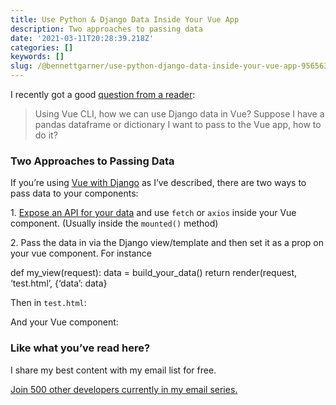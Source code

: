 ```yaml
---
title: Use Python & Django Data Inside Your Vue App
description: Two approaches to passing data
date: '2021-03-11T20:28:39.218Z'
categories: []
keywords: []
slug: /@bennettgarner/use-python-django-data-inside-your-vue-app-9565637b3b95
---
```


I recently got a good [question from a reader](https://medium.com/@diegogaona/hi-bennet-thanks-for-your-great-articles-a66813b5e617):

> Using Vue CLI, how we can use Django data in Vue? Suppose I have a pandas dataframe or dictionary I want to pass to the Vue app, how to do it?

### Two Approaches to Passing Data

If you’re using [Vue with Django](https://medium.com/@diegogaona/hi-bennet-thanks-for-your-great-articles-a66813b5e617) as I’ve described, there are two ways to pass data to your components:

1\. [Expose an API for your data](https://medium.com/swlh/build-your-first-rest-api-with-django-rest-framework-e394e39a482c) and use `fetch` or `axios` inside your Vue component. (Usually inside the `mounted()` method)

2\. Pass the data in via the Django view/template and then set it as a prop on your vue component. For instance

def my\_view(request):
    data = build\_your\_data()
    return render(request, ‘test.html’, {‘data’: data}

Then in `test.html`:

<div id=”app”>
  <my-component data={{ data }}>
</div>

And your Vue component:

<template>
  {{ data }}
</template>


<script>
module.exports = {
  props: \[‘data’\]
}
</script>

### Like what you’ve read here?

I share my best content with my email list for free.

[Join 500 other developers currently in my email series.](https://sunny-architect-5371.ck.page/0a60026a5d)

